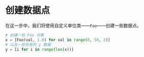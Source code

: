 # 创建数据点

在这一步中，我们将使用自定义单位类——`Foo`——创建一些数据点。

```python
# 创建一些 Foo 对象
x = [Foo(val, 1.0) for val in range(0, 50, 2)]
# 以及一些任意的 y 数据
y = [i for i in range(len(x))]
```
